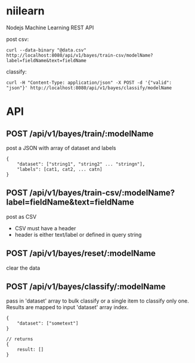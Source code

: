 # niilearn
Nodejs Machine Learning REST API

post csv:
```
curl --data-binary "@data.csv" http://localhost:8080/api/v1/bayes/train-csv/modelName?label=fieldName&text=fieldName
```

classify:
```
curl -H "Content-Type: application/json" -X POST -d '{"valid": "json"}' http://localhost:8080/api/v1/bayes/classify/modelName
```

# API

## POST /api/v1/bayes/train/:modelName
post a JSON with array of dataset and labels

```
{
    "dataset": ["string1", "string2" ... "stringn"],
    "labels": [cat1, cat2, ... catn]
}
```

## POST /api/v1/bayes/train-csv/:modelName?label=fieldName&text=fieldName
post as CSV

* CSV must have a header
* header is either text/label or defined in query string

## POST /api/v1/bayes/reset/:modelName
clear the data

## POST /api/v1/bayes/classify/:modelName
pass in 'dataset' array to bulk classify or a single item to classify only one.  Results are mapped to input 'dataset' array index.

```
{
    "dataset": ["sometext"]
}

// returns
{
    result: []
}
```
